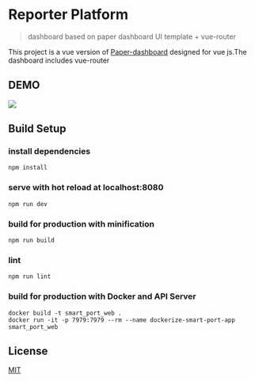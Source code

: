 # Reporter Platform
> dashboard based on paper dashboard UI template + vue-router

This project is a vue version of [Paper-dashboard](https://www.creative-tim.com/product/paper-dashboard)
designed for vue js.The dashboard includes vue-router

## DEMO
![](/src/assets/demo/dashboard_demo.gif)

## Build Setup

### install dependencies
```
npm install
```
### serve with hot reload at localhost:8080
```
npm run dev
```
### build for production with minification
```
npm run build
```
### lint
```
npm run lint
```

### build for production with Docker and API Server
```
docker build -t smart_port_web . 
docker run -it -p 7979:7979 --rm --name dockerize-smart-port-app smart_port_web
```

## License

[MIT](https://github.com/creativetimofficial/vue-paper-dashboard/blob/master/LICENSE.md)

